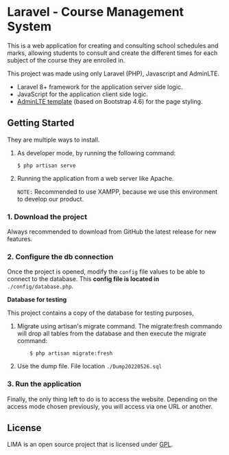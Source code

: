 # Laravel - Course Management System

This is a web application for creating and consulting school schedules and marks, allowing students to consult and create the different times for each subject of the course they are enrolled in.

This project was made using only Laravel (PHP), Javascript and AdminLTE.

-   Laravel 8+ framework for the application server side logic.
-   JavaScript for the application client side logic.
-   [AdminLTE template]() (based on Bootstrap 4.6) for the page styling.

## Getting Started

They are multiple ways to install.

1. As developer mode, by running the following command:
    ```
    $ php artisan serve
    ```
2. Running the application from a web server like Apache.

    `NOTE:` Recommended to use XAMPP, because we use this environment to develop our product.

### 1. Download the project

Always recommended to download from GitHub the latest release for new features.

### 2. Configure the db connection

Once the project is opened, modify the `config` file values to be able to connect to the database. This **config file is located in** `./config/database.php`.

**Database for testing**

This project contains a copy of the database for testing purposes,

1. Migrate using artisan's migrate command. The migrate:fresh commando will drop all tables from the database and then execute the migrate command:

    ```
        $ php artisan migrate:fresh
    ```

2. Use the dump file. File location `./Dump20220526.sql`

### 3. Run the application

Finally, the only thing left to do is to access the website. Depending on the access mode chosen previously, you will access via one URL or another.

## License

LIMA is an open source project that is licensed under [GPL](https://opensource.org/licenses/GPL-2.0).
